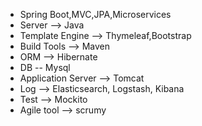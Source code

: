 - Spring Boot,MVC,JPA,Microservices
- Server --> Java
- Template Engine --> Thymeleaf,Bootstrap
- Build Tools --> Maven
- ORM --> Hibernate
- DB -- Mysql
- Application Server --> Tomcat
- Log --> Elasticsearch, Logstash, Kibana
- Test --> Mockito
- Agile tool --> scrumy
